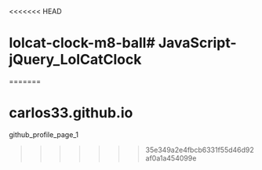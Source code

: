 <<<<<<< HEAD
# lolcat-clock-m8-ball# JavaScript-jQuery_LolCatClock
=======
# carlos33.github.io
github_profile_page_1
>>>>>>> 35e349a2e4fbcb6331f55d46d92af0a1a454099e
